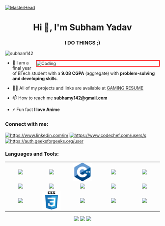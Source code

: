 [![MasterHead](https://mir-s3-cdn-cf.behance.net/project_modules/max_1200/79731568097599.5b50bca477735.jpg)](https://github.com/Subham142)
<h1 align="center">Hi 👋, I'm Subham Yadav</h1>
<h3 align="center">I DO THINGS ;)</h3>

<p align="left"> <img src="https://komarev.com/ghpvc/?username=subhamyadav&label=Profile%20views&color=0e75b6&style=flat" alt="subham142" /> </p>
<img src="https://camo.githubusercontent.com/d3e809f523f13c60007f918a892a63e69ba4feeca642c0140c8847ed832b3b34/68747470733a2f2f6d656469612e67697068792e636f6d2f6d656469612f78543949677a6f4b6e77464e6d49535238492f67697068792e676966" align="right" alt="Coding" width="400" style="border: 2px solid red"; />

- 🌱 I am a final year of BTech student with a **9.08 CGPA** (aggregate) with **problem-solving and developing skills**. 

- 👨‍💻 All of my projects and links are available at [GAMING RESUME](https://subham-gaming-resume.netlify.app/)

- 📫 How to reach me **subhamy142@gmail.com**

- ⚡ Fun fact **I love Anime**

<div background="teal">
<h3 align="left">Connect with me:</h3>
<p align="left">

<a href="https://www.linkedin.com/in/subham-yadav-3493711a5/" target="blank"><img align="center" src="https://www.logo.wine/a/logo/LinkedIn/LinkedIn-Icon-Logo.wine.svg" alt="https://www.linkedin.com/in/" height="40" width="40" /></a>
<a href="https://leetcode.com/subhamy142/" target="blank"><img align="center" src="https://upload.wikimedia.org/wikipedia/commons/8/8e/LeetCode_Logo_1.png" alt="https://www.codechef.com/users/s" height="40" width="40" /></a>
<a href="https://auth.geeksforgeeks.org/user/subhamy142/practice" target="blank"><img align="center" src="https://img.icons8.com/color/452/GeeksforGeeks.png" alt="https://auth.geeksforgeeks.org/user" height="40" width="40" /></a>

</p>
</div>

<h3 align="left">Languages and Tools:</h3>
<p align='center'>
<table width="100">
<tr>
    <td align='center' width="190">
        <img src="https://github.com/abranhe/programming-languages-logos/blob/master/src/javascript/javascript.svg" width="60">
    </td>
    <td align='center' width="190">
        <img src="https://img.icons8.com/color/452/bootstrap.png" width="60">
    </td>
    <td align='center' width="190">
        <img src="https://github.com/devicons/devicon/blob/master/icons/cplusplus/cplusplus-original.svg" width="60">
    </td>
     <td align='center' width="190">
        <img src="https://github.com/detain/svg-logos/blob/master/svg/git.svg" width="60">
    </td>
    <td align='center' width="190">
        <img src="https://www.vectorlogo.zone/logos/reactjs/reactjs-ar21.svg" width="60">
    </td>
</tr>
<tr>
    <td align='center'>
        <img src="https://github.com/prplx/svg-logos/blob/master/svg/redux.svg" width="120">
    </td>
    <td align='center'>
        <img src="https://www.vectorlogo.zone/logos/nodejs/nodejs-ar21.svg">
    </td>
    <td align='center'>
        <img src="https://www.vectorlogo.zone/logos/expressjs/expressjs-ar21.svg">
    </td>
    <td align='center'>
        <img src="https://www.vectorlogo.zone/logos/mongodb/mongodb-ar21.svg">
    </td>
    <td align='center'>
        <img src="https://png.pngitem.com/pimgs/s/184-1843034_phaser-phaser-3-logo-hd-png-download.png">
    </td>
</tr>
<tr>
    <td align='center'>
        <img src="https://www.vectorlogo.zone/logos/w3_html5/w3_html5-ar21.svg">
    </td>
    <td align='center'>
        <img src="https://raw.githubusercontent.com/devicons/devicon/0d6c64dbbf311879f7d563bfc3ccf559f9ed111c/icons/css3/css3-original-wordmark.svg" width="60">
    </td>
    <td align='center'>
        <img src="https://www.vectorlogo.zone/logos/heroku/heroku-ar21.svg">
    </td>
    <td align='center'>
        <img src="https://github.com/bestofjs/bestofjs-webui/blob/master/public/logos/vscode.svg" width="60">
    </td>
    <td align='center'>
        <img src="https://www.vectorlogo.zone/logos/getpostman/getpostman-icon.svg">
    </td>
</tr>
</table>
</p>


<p align="center">
  <img src ="https://github-readme-stats.vercel.app/api?username=Subham142&show_icons=true&count_private=true&theme=darcula&hide_border=true&hide=issues,contribs&bg_color=00000000">
  <img src ="https://github-readme-stats.vercel.app/api/top-langs/?username=Subham142&layout=compact&hide_border=true&theme=darcula&bg_color=00000000&langs_count=6&hide=jupyter%20notebook,tex,css,php">
  <img src ="https://github-readme-streak-stats.herokuapp.com?user=Subham142&theme=darcula&hide_border=true&background=FFFFFF00">
  <br>
  <br>

</p>

